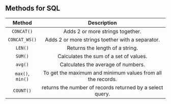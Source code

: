 ## Methods for SQL

|Method|Description|
|:-:|:-:|
|`CONCAT()`|Adds 2 or more strings together.|
|`CONCAT_WS()`|Adds 2 or more strings toether with a separator.|
|`LEN()`|Returns the length of a string.|
|`SUM()`|Calculates the sum of a set of values.|
|`avg()`|Calculates the average of numbers.|
|`max()`, `min()`|To get the maximum and minimum values from all the records.|
|`COUNT()`|returns the number of records returned by a select query.|



